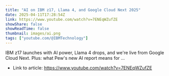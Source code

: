 ```yaml
---
title: "AI on IBM z17, Llama 4, and Google Cloud Next 2025"
date: 2025-04-11T17:28:54Z
link: https://www.youtube.com/watch?v=7ENEqWZufZE
showShare: false
showReadTime: false
thumbnail: images/ai.png
tags: ["youtube.com/@IBMTechnology"]
---
```

IBM z17 launches with AI power, Llama 4 drops, and we're live from Google Cloud Next. Plus: what Pew's new AI report means for ...

- Link to article: https://www.youtube.com/watch?v=7ENEqWZufZE